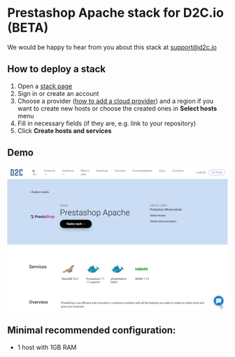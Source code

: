 # Prestashop Apache stack for D2C.io (BETA)

We would be happy to hear from you about this stack at [support@d2c.io](mailto:support@d2c.io)

## How to deploy a stack

1. Open a [stack page](https://panel.d2c.io/?import=https://github.com/d2cio/prestashop-apache-stack/archive/master.zip)
2. Sign in or create an account
3. Choose a provider ([how to add a cloud provider](https://docs.d2c.io/getting-started/cloud-providers/)) and a region if you want to create new hosts or choose the created ones in **Select hosts** menu
3. Fill in necessary fields (if they are, e.g. link to your repository)
4. Click **Create hosts and services**

## Demo

![How to deploy a stack](https://raw.githubusercontent.com/mastappl/images/master/prestashop.gif)

## Minimal recommended configuration:

- 1 host with 1GB RAM
